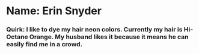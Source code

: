 <h1>Name: Erin Snyder</h1>

<h3>Quirk: I like to dye my hair neon colors. Currently my hair is Hi-Octane Orange. My husband likes it because it means he can easily find me in a crowd.</h3> 